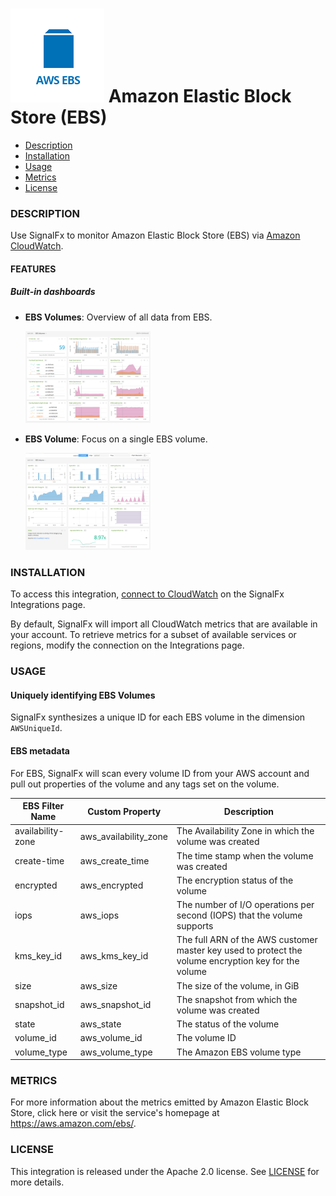 # ![](./img/integration_awsebs.png) Amazon Elastic Block Store (EBS)

- [Description](#description)
- [Installation](#installation)
- [Usage](#usage)
- [Metrics](#metrics)
- [License](#license)

### DESCRIPTION

Use SignalFx to monitor Amazon Elastic Block Store (EBS) via [Amazon CloudWatch](../aws)[](sfx_link:aws). 

#### FEATURES

##### Built-in dashboards

- **EBS Volumes**: Overview of all data from EBS.
  
  [<img src='./img/dashboard_ebs_volumes.png' width=200px>](./img/dashboard_ebs_volumes.png)

- **EBS Volume**: Focus on a single EBS volume.
  
  [<img src='./img/dashboard_ebs_volume.png' width=200px>](./img/dashboard_ebs_volume.png)

### INSTALLATION

To access this integration, [connect to CloudWatch](../aws)[](sfx_link:aws) on the SignalFx Integrations page. 

By default, SignalFx will import all CloudWatch metrics that are available in your account. To retrieve metrics for a subset of available services or regions, modify the connection on the Integrations page. 

### USAGE

#### Uniquely identifying EBS Volumes

SignalFx synthesizes a unique ID for each EBS volume in the dimension `AWSUniqueId`.

#### EBS metadata 

For EBS, SignalFx will scan every volume ID from your AWS account and pull out properties of the volume and any tags set on the volume.

| EBS Filter Name	| Custom Property	| Description |
|-----------------|-----------------|-------------|
| availability-zone	| aws_availability_zone |	The Availability Zone in which the volume was created |
| create-time	| aws_create_time |	The time stamp when the volume was created |
| encrypted	| aws_encrypted |	The encryption status of the volume |
| iops	| aws_iops |	The number of I/O operations per second (IOPS) that the volume supports |
| kms_key_id	| aws_kms_key_id |	The full ARN of the AWS customer master key used to protect the volume encryption key for the volume |
| size	| aws_size |	The size of the volume, in GiB |
| snapshot_id	| aws_snapshot_id |	The snapshot from which the volume was created |
| state	| aws_state |	The status of the volume |
| volume_id	| aws_volume_id |	The volume ID |
| volume_type	| aws_volume_type |	The Amazon EBS volume type |

### METRICS

For more information about the metrics emitted by Amazon Elastic Block Store, click here or visit the service's homepage at https://aws.amazon.com/ebs/.

### LICENSE

This integration is released under the Apache 2.0 license. See [LICENSE](./LICENSE) for more details.
